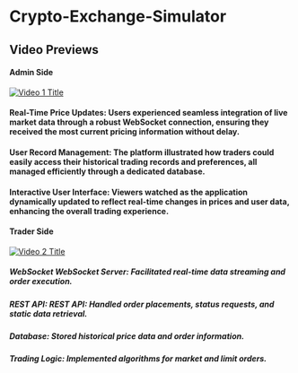 # Crypto-Exchange-Simulator

## Video Previews
#### Admin Side

[![Video 1 Title](https://img.youtube.com/vi/J6oYHpuUuzw/0.jpg)](https://www.youtube.com/watch?v=J6oYHpuUuzw)

#### Real-Time Price Updates: Users experienced seamless integration of live market data through a robust WebSocket connection, ensuring they received the most current pricing information without delay.
#### User Record Management: The platform illustrated how traders could easily access their historical trading records and preferences, all managed efficiently through a dedicated database.
#### Interactive User Interface: Viewers watched as the application dynamically updated to reflect real-time changes in prices and user data, enhancing the overall trading experience.

#### Trader Side

[![Video 2 Title](https://img.youtube.com/vi/aN5iXE8GX5g/0.jpg)](https://www.youtube.com/watch?v=aN5iXE8GX5g)

##### WebSocket WebSocket Server: Facilitated real-time data streaming and order execution.
##### REST API: REST API: Handled order placements, status requests, and static data retrieval.
##### Database: Stored historical price data and order information.
##### Trading Logic: Implemented algorithms for market and limit orders.
